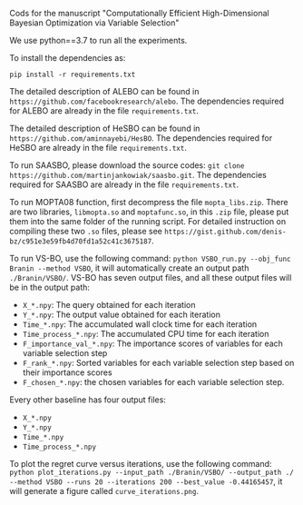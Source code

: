 Cods for the manuscript "Computationally Efficient High-Dimensional Bayesian Optimization via Variable Selection"

We use python==3.7 to run all the experiments. 

To install the dependencies as:

`pip install -r requirements.txt`

The detailed description of ALEBO can be found in `https://github.com/facebookresearch/alebo`. The dependencies required for ALEBO are already in the file `requirements.txt`. 

The detailed description of HeSBO can be found in `https://github.com/aminnayebi/HesBO`. The dependencies required for HeSBO are already in the file `requirements.txt`. 

To run SAASBO, please download the source codes: `git clone https://github.com/martinjankowiak/saasbo.git`. The dependencies required for SAASBO are already in the file `requirements.txt`. 

To run MOPTA08 function, first decompress the file `mopta_libs.zip`. There are two libraries, `libmopta.so` and `moptafunc.so`, in this `.zip` file, please put them into the same folder of the running script. For detailed instruction on compiling these two `.so` files, please see `https://gist.github.com/denis-bz/c951e3e59fb4d70fd1a52c41c3675187`.

To run VS-BO, use the following command: `python VSBO_run.py --obj_func Branin --method VSBO`, it will automatically create an output path `./Branin/VSBO/`. VS-BO has seven output files, and all these output files will be in the output path:

* `X_*.npy`: The query obtained for each iteration
* `Y_*.npy`: The output value obtained for each iteration
* `Time_*.npy`: The accumulated wall clock time for each iteration
* `Time_process_*.npy`: The accumulated CPU time for each iteration
* `F_importance_val_*.npy`: The importance scores of variables for each variable selection step
* `F_rank_*.npy`: Sorted variables for each variable selection step based on their importance scores
* `F_chosen_*.npy`: the chosen variables for each variable selection step. 


Every other baseline has four output files: 

* `X_*.npy`
* `Y_*.npy`
* `Time_*.npy`
* `Time_process_*.npy`

To plot the regret curve versus iterations, use the following command: `python plot_iterations.py --input_path ./Branin/VSBO/ --output_path ./ --method VSBO --runs 20 --iterations 200 --best_value -0.44165457`, it will generate a figure called `curve_iterations.png`. 
